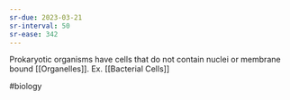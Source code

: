 ```yaml
---
sr-due: 2023-03-21
sr-interval: 50
sr-ease: 342
---
```

Prokaryotic organisms have cells that do not contain nuclei or membrane bound [[Organelles]]. 
Ex. [[Bacterial Cells]]

#biology 